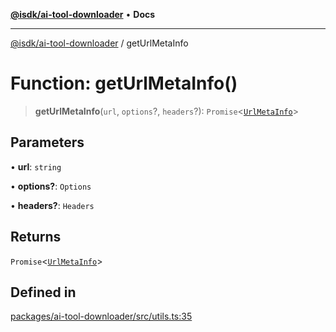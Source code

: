 [**@isdk/ai-tool-downloader**](../README.md) • **Docs**

***

[@isdk/ai-tool-downloader](../globals.md) / getUrlMetaInfo

# Function: getUrlMetaInfo()

> **getUrlMetaInfo**(`url`, `options`?, `headers`?): `Promise`\<[`UrlMetaInfo`](../interfaces/UrlMetaInfo.md)\>

## Parameters

• **url**: `string`

• **options?**: `Options`

• **headers?**: `Headers`

## Returns

`Promise`\<[`UrlMetaInfo`](../interfaces/UrlMetaInfo.md)\>

## Defined in

[packages/ai-tool-downloader/src/utils.ts:35](https://github.com/isdk/ai-tool-download.js/blob/609380d16e83ac2f77ffb9ec6a0d5aa57425a31a/src/utils.ts#L35)
